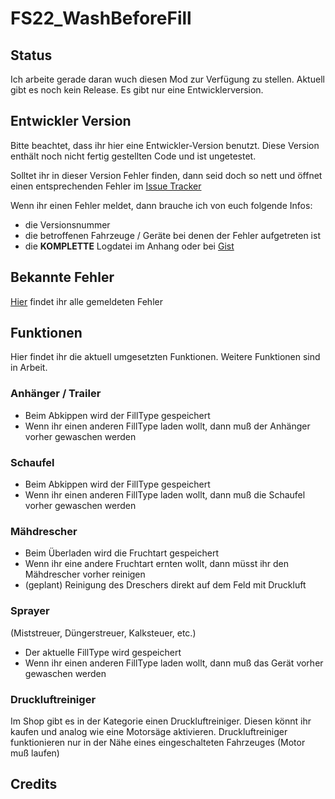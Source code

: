 # FS22_WashBeforeFill

## Status
Ich arbeite gerade daran wuch diesen Mod zur Verfügung zu stellen.
Aktuell gibt es noch kein Release. Es gibt nur eine Entwicklerversion.

## Entwickler Version
Bitte beachtet, dass ihr hier eine Entwickler-Version benutzt.
Diese Version enthält noch nicht fertig gestellten Code und ist ungetestet.

Solltet ihr in dieser Version Fehler finden, dann seid doch so nett und öffnet einen entsprechenden Fehler im [Issue Tracker](https://github.com/oschuhm/FS22_WashBeforeFill/issues)

Wenn ihr einen Fehler meldet, dann brauche ich von euch folgende Infos:
- die Versionsnummer
- die betroffenen Fahrzeuge / Geräte bei denen der Fehler aufgetreten ist
- die __**KOMPLETTE**__ Logdatei im Anhang oder bei [Gist](https://gist.github.com/)

## Bekannte Fehler
[Hier](https://github.com/oschuhm/FS22_WashBeforeFill/issues) findet ihr alle gemeldeten Fehler

## Funktionen
Hier findet ihr die aktuell umgesetzten Funktionen. Weitere Funktionen sind in Arbeit.

### Anhänger / Trailer
- Beim Abkippen wird der FillType gespeichert
- Wenn ihr einen anderen FillType laden wollt, dann muß der Anhänger vorher gewaschen werden

### Schaufel
- Beim Abkippen wird der FillType gespeichert
- Wenn ihr einen anderen FillType laden wollt, dann muß die Schaufel vorher gewaschen werden

### Mähdrescher
- Beim Überladen wird die Fruchtart gespeichert
- Wenn ihr eine andere Fruchtart ernten wollt, dann müsst ihr den Mähdrescher vorher reinigen
- (geplant) Reinigung des Dreschers direkt auf dem Feld mit Druckluft

### Sprayer
(Miststreuer, Düngerstreuer, Kalksteuer, etc.)
- Der aktuelle FillType wird gespeichert
- Wenn ihr einen anderen FillType laden wollt, dann muß das Gerät vorher gewaschen werden

### Druckluftreiniger
Im Shop gibt es in der Kategorie einen Druckluftreiniger.
Diesen könnt ihr kaufen und analog wie eine Motorsäge aktivieren.
Druckluftreiniger funktionieren nur in der Nähe eines eingeschalteten Fahrzeuges (Motor muß laufen)

## Credits

